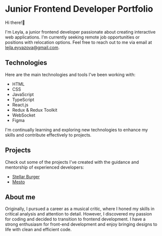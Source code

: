 
# Junior Frontend Developer Portfolio

Hi there!🪷

I'm Leyla, a junior frontend developer passionate about creating interactive web applications. 
I'm currently seeking remote job opportunities or positions with relocation options. Feel free to reach out to me via email at lejla.eyvazova@gmail.com.

## Technologies

Here are the main technologies and tools I've been working with:

- HTML
- CSS
- JavaScript
- TypeScript
- React.js
- Redux & Redux Toolkit
- WebSocket
- Figma

I'm continually learning and exploring new technologies to enhance my skills and contribute effectively to projects.

## Projects

Check out some of the projects I've created with the guidance and mentorship of experienced developers:
- [Stellar Burger](https://github.com/laylaroad/react-stellar-burger)
- [Mesto](https://github.com/laylaroad/mesto-project-bootcamp)

## About me

Originally, I pursued a career as a musical critic, where I honed my skills in critical analysis and attention to detail. However, I discovered my passion for coding and decided to transition to frontend development. I have a strong enthusiasm for front-end development and enjoy bringing designs to life with clean and efficient code.
